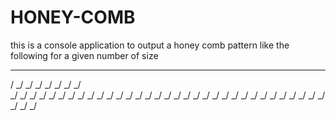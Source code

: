 # HONEY-COMB

this is a console application to output a honey comb pattern
like the following for a given number of size 

 _   _   _   _   _   _   _   _
/ \_/ \_/ \_/ \_/ \_/ \_/ \_/ \
\_/ \_/ \_/ \_/ \_/ \_/ \_/ \_/
  \_/ \_/ \_/ \_/ \_/ \_/ \_/
    \_/ \_/ \_/ \_/ \_/ \_/
      \_/ \_/ \_/ \_/ \_/
        \_/ \_/ \_/ \_/
          \_/ \_/ \_/
            \_/ \_/
              \_/
